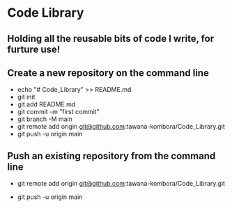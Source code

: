 # Code Library
## Holding all the reusable bits of code I write, for furture use!


## Create a new repository on the command line
 
- echo "# Code_Library" >> README.md
- git init
- git add README.md
- git commit -m "first commit"
- git branch -M main
- git remote add origin git@github.com:tawana-kombora/Code_Library.git
- git push -u origin main
 
## Push an existing repository from the command line
 
- git remote add origin git@github.com:tawana-kombora/Code_Library.git
<!-- optional (use if you don't have a default <git config --global init.defaultBranch main>):
 git branch -M main --> 
- git push -u origin main